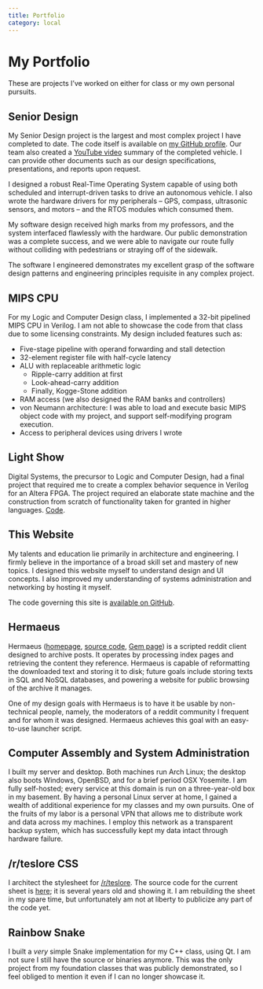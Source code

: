 ```yaml
---
title: Portfolio
category: local
---
```


# My Portfolio

These are projects I’ve worked on either for class or my own personal pursuits.

## Senior Design

My Senior Design project is the largest and most complex project I have
completed to date. The code itself is available on [my GitHub profile][srd]. Our
team also created a [YouTube video][yt] summary of the completed vehicle. I can
provide other documents such as our design specifications, presentations, and
reports upon request.

I designed a robust Real-Time Operating System capable of using both scheduled
and interrupt-driven tasks to drive an autonomous vehicle. I also wrote the
hardware drivers for my peripherals – GPS, compass, ultrasonic sensors, and
motors – and the RTOS modules which consumed them.

My software design received high marks from my professors, and the system
interfaced flawlessly with the hardware. Our public demonstration was a complete
success, and we were able to navigate our route fully without colliding with
pedestrians or straying off of the sidewalk.

The software I engineered demonstrates my excellent grasp of the software design
patterns and engineering principles requisite in any complex project.

## MIPS CPU

For my Logic and Computer Design class, I implemented a 32-bit pipelined MIPS
CPU in Verilog. I am not able to showcase the code from that class due to some
licensing constraints. My design included features such as:

- Five-stage pipeline with operand forwarding and stall detection
- 32-element register file with half-cycle latency
- ALU with replaceable arithmetic logic
    - Ripple-carry addition at first
    - Look-ahead-carry addition
    - Finally, Kogge-Stone addition
- RAM access (we also designed the RAM banks and controllers)
- von Neumann architecture: I was able to load and execute basic MIPS object
code with my project, and support self-modifying program execution.
- Access to peripheral devices using drivers I wrote

## Light Show

Digital Systems, the precursor to Logic and Computer Design, had a final project
that required me to create a complex behavior sequence in Verilog for an Altera
FPGA. The project required an elaborate state machine and the construction from
scratch of functionality taken for granted in higher languages. [Code][vls].

## This Website

My talents and education lie primarily in architecture and engineering. I firmly
believe in the importance of a broad skill set and mastery of new topics. I
designed this website myself to understand design and UI concepts. I also
improved my understanding of systems administration and networking by hosting it
myself.

The code governing this site is [available on GitHub][site].

## Hermaeus

Hermaeus ([homepage][hm-myrr], [source code][hm-gh], [Gem page][hm-gem]) is a
scripted reddit client designed to archive posts. It operates by processing
index pages and retrieving the content they reference. Hermaeus is capable of
reformatting the downloaded text and storing it to disk; future goals include
storing texts in SQL and NoSQL databases, and powering a website for public
browsing of the archive it manages.

One of my design goals with Hermaeus is to have it be usable by non-technical
people, namely, the moderators of a reddit community I frequent and for whom it
was designed. Hermaeus achieves this goal with an easy-to-use launcher script.

## Computer Assembly and System Administration

I built my server and desktop. Both machines run Arch Linux; the desktop also
boots Windows, OpenBSD, and for a brief period OSX Yosemite. I am fully
self-hosted; every service at this domain is run on a three-year-old box in my
basement. By having a personal Linux server at home, I gained a wealth of
additional experience for my classes and my own pursuits. One of the fruits of
my labor is a personal VPN that allows me to distribute work and data across my
machines. I employ this network as a transparent backup system, which has
successfully kept my data intact through hardware failure.

## /r/teslore CSS

I architect the stylesheet for [/r/teslore][tsl]. The source code for the
current sheet is [here][tsl-gh-old]; it is several years old and showing it. I
am rebuilding the sheet in my spare time, but unfortunately am not at liberty to
publicize any part of the code yet.

## Rainbow Snake

I built a *very* simple Snake implementation for my C++ class, using Qt. I am
not sure I still have the source or binaries anymore. This was the only project
from my foundation classes that was publicly demonstrated, so I feel obliged to
mention it even if I can no longer showcase it.

[hm-gem]: https://rubygems.org/gems/hermaeus
[hm-gh]: https://github.com/myrrlyn/hermaeus
[hm-myrr]: https://myrrlyn.net/hermaeus
[mm]: https://middlemanapp.com
[sass]: http://sass-lang.com
[site]: https://github.com/myrrlyn/myrrlyn.net
[srd]: https://github.com/myrrlyn/SeniorDesign
[ts]: https://typescriptlang.org
[tsl]: https://reddit.com/r/teslore
[tsl-gh-old]: https://github.com/myrrlyn/teslore
[vls]: https://github.com/myrrlyn/DigitalSystemsProject
[yt]: https://www.youtube.com/watch?v=K3CKSovJbJQ
